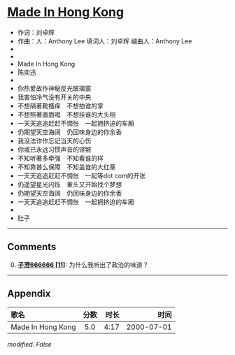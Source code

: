 # [Made In Hong Kong](https://music.163.com/song?id=67557)

* 作词：刘卓辉
* 作曲：人：Anthony Lee 填词人：刘卓辉 编曲人：Anthony Lee
*
*
* Made In Hong Kong
* 陈奕迅
* 
* 你热爱故作神秘反光玻璃窗
* 我害怕冷气没有开关的中央
* 不想隔著靴搔痒　不想拍谁的掌
* 不想照著画面唱　不想挂谁的大头相
* 一天天追追赶赶不惆怅　一起拥挤迫的车厢
* 仍期望天空海阔　仍回味身边的你余香
* 我没法诈作忘记当天的心伤
* 你或已永远习惯声音的铿锵
* 不知听著多牵强　不知看谁的样
* 不知靠甚么保障　不知盖谁的大红章
* 一天天追追赶赶不惆怅　一起等dot com的开张
* 仍遥望星光闪烁　重头又开始找个梦想
* 仍期望天空海阔　仍回味身边的你余香
* 一天天追追赶赶不惆怅　一起拥挤迫的车厢
* 
* 肚子


---

## Comments
0. **[子澄666666 \[11\]](https://music.163.com/#/user/home?id=47380074):** 为什么我听出了政治的味道？



---

## Appendix

|歌名|分数|时长|时间|
|:---|:---:|---:|---:|
|Made In Hong Kong|5.0|4:17|2000-07-01

*modified: False*